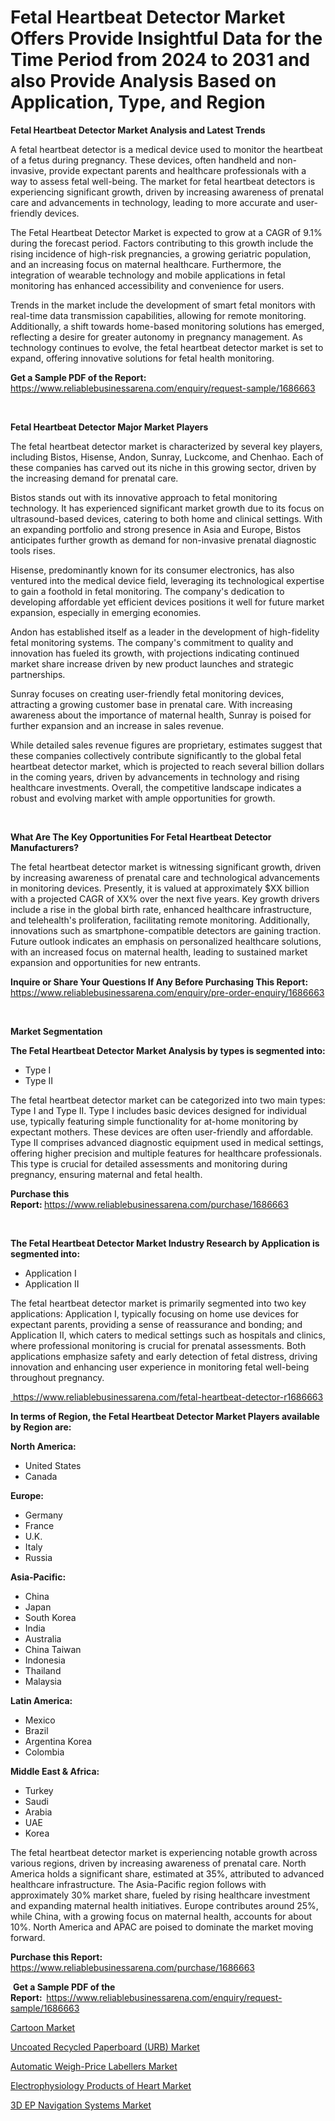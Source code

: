 <p><h1>Fetal Heartbeat Detector Market Offers Provide Insightful Data for the Time Period from 2024 to 2031 and also Provide Analysis Based on Application, Type, and Region</h1></p><p><strong>Fetal Heartbeat Detector Market Analysis and Latest Trends</strong></p>
<p><p>A fetal heartbeat detector is a medical device used to monitor the heartbeat of a fetus during pregnancy. These devices, often handheld and non-invasive, provide expectant parents and healthcare professionals with a way to assess fetal well-being. The market for fetal heartbeat detectors is experiencing significant growth, driven by increasing awareness of prenatal care and advancements in technology, leading to more accurate and user-friendly devices.</p><p>The Fetal Heartbeat Detector Market is expected to grow at a CAGR of 9.1% during the forecast period. Factors contributing to this growth include the rising incidence of high-risk pregnancies, a growing geriatric population, and an increasing focus on maternal healthcare. Furthermore, the integration of wearable technology and mobile applications in fetal monitoring has enhanced accessibility and convenience for users. </p><p>Trends in the market include the development of smart fetal monitors with real-time data transmission capabilities, allowing for remote monitoring. Additionally, a shift towards home-based monitoring solutions has emerged, reflecting a desire for greater autonomy in pregnancy management. As technology continues to evolve, the fetal heartbeat detector market is set to expand, offering innovative solutions for fetal health monitoring.</p></p>
<p><strong>Get a Sample PDF of the Report:&nbsp;</strong> <a href="https://www.reliablebusinessarena.com/enquiry/request-sample/1686663?utm_campaign=1566&utm_medium=2&utm_source=Github&utm_content=ia&utm_term=16102024&utm_id=fetal-heartbeat-detector">https://www.reliablebusinessarena.com/enquiry/request-sample/1686663</a></p>
<p>&nbsp;</p>
<p><strong>Fetal Heartbeat Detector Major Market Players</strong></p>
<p><p>The fetal heartbeat detector market is characterized by several key players, including Bistos, Hisense, Andon, Sunray, Luckcome, and Chenhao. Each of these companies has carved out its niche in this growing sector, driven by the increasing demand for prenatal care.</p><p>Bistos stands out with its innovative approach to fetal monitoring technology. It has experienced significant market growth due to its focus on ultrasound-based devices, catering to both home and clinical settings. With an expanding portfolio and strong presence in Asia and Europe, Bistos anticipates further growth as demand for non-invasive prenatal diagnostic tools rises.</p><p>Hisense, predominantly known for its consumer electronics, has also ventured into the medical device field, leveraging its technological expertise to gain a foothold in fetal monitoring. The company's dedication to developing affordable yet efficient devices positions it well for future market expansion, especially in emerging economies.</p><p>Andon has established itself as a leader in the development of high-fidelity fetal monitoring systems. The company's commitment to quality and innovation has fueled its growth, with projections indicating continued market share increase driven by new product launches and strategic partnerships.</p><p>Sunray focuses on creating user-friendly fetal monitoring devices, attracting a growing customer base in prenatal care. With increasing awareness about the importance of maternal health, Sunray is poised for further expansion and an increase in sales revenue.</p><p>While detailed sales revenue figures are proprietary, estimates suggest that these companies collectively contribute significantly to the global fetal heartbeat detector market, which is projected to reach several billion dollars in the coming years, driven by advancements in technology and rising healthcare investments. Overall, the competitive landscape indicates a robust and evolving market with ample opportunities for growth.</p></p>
<p>&nbsp;</p>
<p><strong>What Are The Key Opportunities For Fetal Heartbeat Detector Manufacturers?</strong></p>
<p><p>The fetal heartbeat detector market is witnessing significant growth, driven by increasing awareness of prenatal care and technological advancements in monitoring devices. Presently, it is valued at approximately $XX billion with a projected CAGR of XX% over the next five years. Key growth drivers include a rise in the global birth rate, enhanced healthcare infrastructure, and telehealth's proliferation, facilitating remote monitoring. Additionally, innovations such as smartphone-compatible detectors are gaining traction. Future outlook indicates an emphasis on personalized healthcare solutions, with an increased focus on maternal health, leading to sustained market expansion and opportunities for new entrants.</p></p>
<p><strong>Inquire or Share Your Questions If Any Before Purchasing This Report:</strong> <a href="https://www.reliablebusinessarena.com/enquiry/pre-order-enquiry/1686663?utm_campaign=1566&utm_medium=2&utm_source=Github&utm_content=ia&utm_term=16102024&utm_id=fetal-heartbeat-detector">https://www.reliablebusinessarena.com/enquiry/pre-order-enquiry/1686663</a></p>
<p>&nbsp;</p>
<p><strong>Market Segmentation</strong></p>
<p><strong>The Fetal Heartbeat Detector Market Analysis by types is segmented into:</strong></p>
<p><ul><li>Type I</li><li>Type II</li></ul></p>
<p><p>The fetal heartbeat detector market can be categorized into two main types: Type I and Type II. Type I includes basic devices designed for individual use, typically featuring simple functionality for at-home monitoring by expectant mothers. These devices are often user-friendly and affordable. Type II comprises advanced diagnostic equipment used in medical settings, offering higher precision and multiple features for healthcare professionals. This type is crucial for detailed assessments and monitoring during pregnancy, ensuring maternal and fetal health.</p></p>
<p><strong>Purchase this Report:&nbsp;</strong><a href="https://www.reliablebusinessarena.com/purchase/1686663?utm_campaign=1566&utm_medium=2&utm_source=Github&utm_content=ia&utm_term=16102024&utm_id=fetal-heartbeat-detector">https://www.reliablebusinessarena.com/purchase/1686663</a></p>
<p>&nbsp;</p>
<p><strong>The Fetal Heartbeat Detector Market Industry Research by Application is segmented into:</strong></p>
<p><ul><li>Application I</li><li>Application II</li></ul></p>
<p><p>The fetal heartbeat detector market is primarily segmented into two key applications: Application I, typically focusing on home use devices for expectant parents, providing a sense of reassurance and bonding; and Application II, which caters to medical settings such as hospitals and clinics, where professional monitoring is crucial for prenatal assessments. Both applications emphasize safety and early detection of fetal distress, driving innovation and enhancing user experience in monitoring fetal well-being throughout pregnancy.</p></p>
<p><a href="https://www.reliablebusinessarena.com/fetal-heartbeat-detector-r1686663?utm_campaign=1566&utm_medium=2&utm_source=Github&utm_content=ia&utm_term=16102024&utm_id=fetal-heartbeat-detector">&nbsp;https://www.reliablebusinessarena.com/fetal-heartbeat-detector-r1686663</a></p>
<p><strong>In terms of Region, the Fetal Heartbeat Detector Market Players available by Region are:</strong></p>
<p>
    <p> <strong> North America: </strong>
        <ul>
            <li>United States</li>
            <li>Canada</li>
        </ul>
        </p> 
    <p> <strong> Europe: </strong>
        <ul>
            <li>Germany</li>
            <li>France</li>
            <li>U.K.</li>
            <li>Italy</li>
            <li>Russia</li>
        </ul>
        </p> 
    <p> <strong> Asia-Pacific: </strong>
        <ul>
            <li>China</li>
            <li>Japan</li>
            <li>South Korea</li>
            <li>India</li>
            <li>Australia</li>
            <li>China Taiwan</li>
            <li>Indonesia</li>
            <li>Thailand</li>
            <li>Malaysia</li>
        </ul>
        </p> 
    <p> <strong> Latin America: </strong>
        <ul>
            <li>Mexico</li>
            <li>Brazil</li>
            <li>Argentina Korea</li>
            <li>Colombia</li>
        </ul>
        </p> 
    <p> <strong> Middle East & Africa: </strong>
        <ul>
            <li>Turkey</li>
            <li>Saudi</li>
            <li>Arabia</li>
            <li>UAE</li>
            <li>Korea</li>
        </ul>
    </p>
    </p>
<p><p>The fetal heartbeat detector market is experiencing notable growth across various regions, driven by increasing awareness of prenatal care. North America holds a significant share, estimated at 35%, attributed to advanced healthcare infrastructure. The Asia-Pacific region follows with approximately 30% market share, fueled by rising healthcare investment and expanding maternal health initiatives. Europe contributes around 25%, while China, with a growing focus on maternal health, accounts for about 10%. North America and APAC are poised to dominate the market moving forward.</p></p>
<p><strong>Purchase this Report: </strong><a href="https://www.reliablebusinessarena.com/purchase/1686663?utm_campaign=1566&utm_medium=2&utm_source=Github&utm_content=ia&utm_term=16102024&utm_id=fetal-heartbeat-detector">https://www.reliablebusinessarena.com/purchase/1686663</a></p>
<p>&nbsp;<strong>Get a Sample PDF of the Report:&nbsp;&nbsp;</strong><a href="https://www.reliablebusinessarena.com/enquiry/request-sample/1686663?utm_campaign=1566&utm_medium=2&utm_source=Github&utm_content=ia&utm_term=16102024&utm_id=fetal-heartbeat-detector">https://www.reliablebusinessarena.com/enquiry/request-sample/1686663</a></p>
<p><strong></strong></p>
<p><p><a href="https://www.linkedin.com/pulse/exploring-cartoon-market-strategic-insights-growth-opportunities-m651e?trk=public_post_embed_feed-article-content&utm_campaign=1566&utm_medium=2&utm_source=Github&utm_content=ia&utm_term=16102024&utm_id=fetal-heartbeat-detector">Cartoon Market</a></p><p><a href="https://www.linkedin.com/pulse/global-uncoated-recycled-paperboard-urb-market-trends-3kkce?trk=public_post_embed_feed-article-content&utm_campaign=1566&utm_medium=2&utm_source=Github&utm_content=ia&utm_term=16102024&utm_id=fetal-heartbeat-detector">Uncoated Recycled Paperboard (URB) Market</a></p><p><a href="https://www.linkedin.com/pulse/automatic-weigh-price-labellers-market-segmentation-applications-y9wqe?trk=public_post_embed_feed-article-content&utm_campaign=1566&utm_medium=2&utm_source=Github&utm_content=ia&utm_term=16102024&utm_id=fetal-heartbeat-detector">Automatic Weigh-Price Labellers Market</a></p><p><a href="https://www.linkedin.com/pulse/decoding-electrophysiology-products-heart-industry-dynamics-strategic-kmlme?utm_campaign=1566&utm_medium=2&utm_source=Github&utm_content=ia&utm_term=16102024&utm_id=fetal-heartbeat-detector">Electrophysiology Products of Heart Market</a></p><p><a href="https://www.linkedin.com/pulse/3d-ep-navigation-systems-industry-forecast-market-shifts-strategic-tbcac?trk=public_post_embed_feed-article-content&utm_campaign=1566&utm_medium=2&utm_source=Github&utm_content=ia&utm_term=16102024&utm_id=fetal-heartbeat-detector">3D EP Navigation Systems Market</a></p></p>